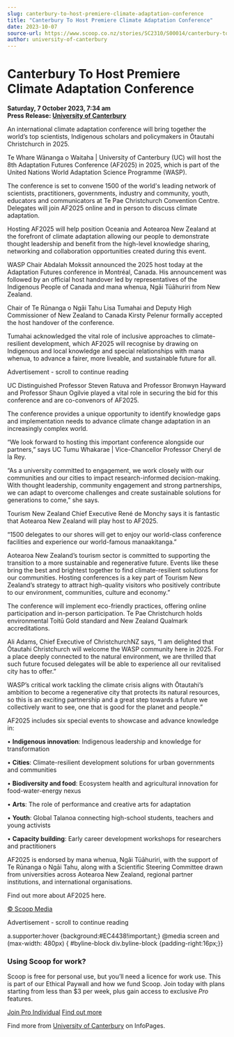 ```yaml
---
slug: canterbury-to-host-premiere-climate-adaptation-conference
title: "Canterbury To Host Premiere Climate Adaptation Conference"
date: 2023-10-07
source-url: https://www.scoop.co.nz/stories/SC2310/S00014/canterbury-to-host-premiere-climate-adaptation-conference.htm
author: university-of-canterbury
---
```

Canterbury To Host Premiere Climate Adaptation Conference
=========================================================

**Saturday, 7 October 2023, 7:34 am**  
**Press Release: [University of Canterbury](https://info.scoop.co.nz/University_of_Canterbury)**

An international climate adaptation conference will bring together the world’s top scientists, Indigenous scholars and policymakers in Ōtautahi Christchurch in 2025.

Te Whare Wānanga o Waitaha | University of Canterbury (UC) will host the 8th Adaptation Futures Conference (AF2025) in 2025, which is part of the United Nations World Adaptation Science Programme (WASP).

The conference is set to convene 1500 of the world's leading network of scientists, practitioners, governments, industry and community, youth, educators and communicators at Te Pae Christchurch Convention Centre. Delegates will join AF2025 online and in person to discuss climate adaptation.

Hosting AF2025 will help position Oceania and Aotearoa New Zealand at the forefront of climate adaptation allowing our people to demonstrate thought leadership and benefit from the high-level knowledge sharing, networking and collaboration opportunities created during this event.

WASP Chair Abdalah Mokssit announced the 2025 host today at the Adaptation Futures conference in Montréal, Canada. His announcement was followed by an official host handover led by representatives of the Indigenous People of Canada and mana whenua, Ngāi Tūāhuriri from New Zealand.

Chair of Te Rūnanga o Ngāi Tahu Lisa Tumahai and Deputy High Commissioner of New Zealand to Canada Kirsty Pelenur formally accepted the host handover of the conference.

Tumahai acknowledged the vital role of inclusive approaches to climate-resilient development, which AF2025 will recognise by drawing on Indigenous and local knowledge and special relationships with mana whenua, to advance a fairer, more liveable, and sustainable future for all.

Advertisement - scroll to continue reading





UC Distinguished Professor Steven Ratuva and Professor Bronwyn Hayward and Professor Shaun Ogilvie played a vital role in securing the bid for this conference and are co-convenors of AF2025.

The conference provides a unique opportunity to identify knowledge gaps and implementation needs to advance climate change adaptation in an increasingly complex world.

“We look forward to hosting this important conference alongside our partners,” says UC Tumu Whakarae | Vice-Chancellor Professor Cheryl de la Rey.

“As a university committed to engagement, we work closely with our communities and our cities to impact research-informed decision-making. With thought leadership, community engagement and strong partnerships, we can adapt to overcome challenges and create sustainable solutions for generations to come,” she says.

Tourism New Zealand Chief Executive René de Monchy says it is fantastic that Aotearoa New Zealand will play host to AF2025.

“1500 delegates to our shores will get to enjoy our world-class conference facilities and experience our world-famous manaakitanga.”

Aotearoa New Zealand’s tourism sector is committed to supporting the transition to a more sustainable and regenerative future. Events like these bring the best and brightest together to find climate-resilient solutions for our communities. Hosting conferences is a key part of Tourism New Zealand’s strategy to attract high-quality visitors who positively contribute to our environment, communities, culture and economy.”

The conference will implement eco-friendly practices, offering online participation and in-person participation. Te Pae Christchurch holds environmental Toitū Gold standard and New Zealand Qualmark accreditations.

Ali Adams, Chief Executive of ChristchurchNZ says, “I am delighted that Ōtautahi Christchurch will welcome the WASP community here in 2025. For a place deeply connected to the natural environment, we are thrilled that such future focused delegates will be able to experience all our revitalised city has to offer.”

WASP’s critical work tackling the climate crisis aligns with Ōtautahi’s ambition to become a regenerative city that protects its natural resources, so this is an exciting partnership and a great step towards a future we collectively want to see, one that is good for the planet and people.”

AF2025 includes six special events to showcase and advance knowledge in:

• **Indigenous innovation**: Indigenous leadership and knowledge for transformation

• **Cities**: Climate-resilient development solutions for urban governments and communities

• **Biodiversity and food**: Ecosystem health and agricultural innovation for food-water-energy nexus

• **Arts**: The role of performance and creative arts for adaptation

• **Youth**: Global Talanoa connecting high-school students, teachers and young activists

• **Capacity building**: Early career development workshops for researchers and practitioners

AF2025 is endorsed by mana whenua, Ngāi Tūāhuriri, with the support of Te Rūnanga o Ngāi Tahu, along with a Scientific Steering Committee drawn from universities across Aotearoa New Zealand, regional partner institutions, and international organisations.

Find out more about AF2025 here.

[© Scoop Media](http://www.scoop.co.nz/about/terms.html)  

Advertisement - scroll to continue reading



a.supporter:hover {background:#EC4438!important;} @media screen and (max-width: 480px) { #byline-block div.byline-block {padding-right:16px;}}

### Using Scoop for work?

Scoop is free for personal use, but you’ll need a licence for work use. This is part of our Ethical Paywall and how we fund Scoop. Join today with plans starting from less than $3 per week, plus gain access to exclusive _Pro_ features.  
  
[Join Pro Individual](https://pro.scoop.co.nz/Individual/?from=ProIn24) [Find out more](https://pro.scoop.co.nz/using-scoop-for-work/?from=ProIn24)

Find more from [University of Canterbury](https://info.scoop.co.nz/University_of_Canterbury) on InfoPages.